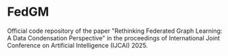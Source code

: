 # FedGM
Official code repository of the paper "Rethinking Federated Graph Learning: A Data Condensation Perspective" in the proceedings of International Joint Conference on Artificial Intelligence (IJCAI) 2025.
